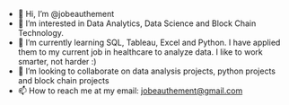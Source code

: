 - 👋 Hi, I’m @jobeauthement
- 👀 I’m interested in Data Analytics, Data Science and Block Chain Technology.
- 🌱 I’m currently learning SQL, Tableau, Excel and Python.  I have applied them to my current job in healthcare to analyze data. I like to work smarter, not harder :)
- 💞️ I’m looking to collaborate on data analysis projects, python projects and block chain projects
- 📫 How to reach me at my email: jobeauthement@gmail.com

<!---
jobeauthement/jobeauthement is a ✨ special ✨ repository because its `README.md` (this file) appears on your GitHub profile.
You can click the Preview link to take a look at your changes.
--->
